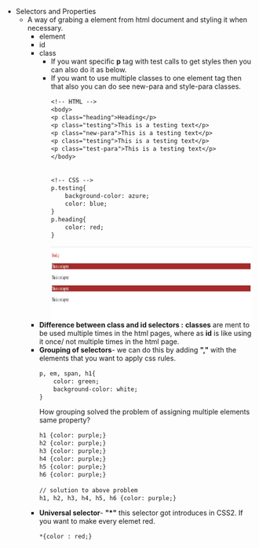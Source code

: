 - Selectors and Properties
  - A way of grabing a element from html document and styling it when necessary.
    - element
    - id
    - class
      - If you want specific **p** tag with test calls to get styles then you can also do it as below.
      - If you want to use multiple classes to one element tag then that also you can do see new-para and style-para classes.
        ```
        <!-- HTML -->
        <body>
        <p class="heading">Heading</p>
        <p class="testing">This is a testing text</p>
        <p class="new-para">This is a testing text</p>
        <p class="testing">This is a testing text</p>
        <p class="test-para">This is a testing text</p>
        </body>


        <!-- CSS -->
        p.testing{
            background-color: azure;
            color: blue;
        }
        p.heading{
            color: red;
        }
        ```
        <img src="./class-selector.jpg" width="100%" height="150"/><br>
    - **Difference between class and id selectors :** **classes** are ment to be used multiple times in the html pages, where as **id** is like using it once/ not multiple times in the html page.
    - **Grouping of selectors**- we can do this by adding **","** with the elements that you want to apply css rules.
        ```
        p, em, span, h1{
            color: green;
            background-color: white;
        }
        ```
        How grouping solved the problem of assigning multiple elements same property?
        ```
        h1 {color: purple;}
        h2 {color: purple;}
        h3 {color: purple;}
        h4 {color: purple;}
        h5 {color: purple;}
        h6 {color: purple;}

        // solution to above problem
        h1, h2, h3, h4, h5, h6 {color: purple;}

        ```
    - **Universal selector**- **"*"** this selector got introduces in CSS2. If you want to make every elemet red.
        ```
        *{color : red;}